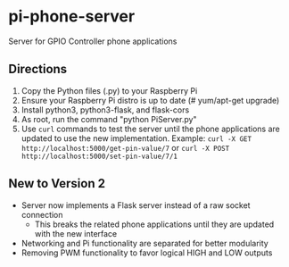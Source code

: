 # pi-phone-server

Server for GPIO Controller phone applications

## Directions

1. Copy the Python files (.py) to your Raspberry Pi
2. Ensure your Raspberry Pi distro is up to date (# yum/apt-get upgrade)
3. Install python3, python3-flask, and flask-cors
4. As root, run the command "python PiServer.py"
5. Use `curl` commands to test the server until the phone applications are updated to use the new implementation. Example: `curl -X GET http://localhost:5000/get-pin-value/7` or `curl -X POST http://localhost:5000/set-pin-value/7/1`

## New to Version 2

* Server now implements a Flask server instead of a raw socket connection
    * This breaks the related phone applications until they are updated with the new interface
* Networking and Pi functionality are separated for better modularity
* Removing PWM functionality to favor logical HIGH and LOW outputs

